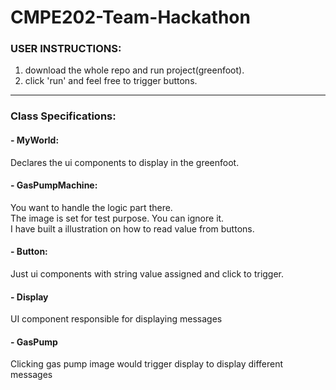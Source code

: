 # CMPE202-Team-Hackathon

### USER INSTRUCTIONS:
1. download the whole repo and run project(greenfoot).
2. click 'run' and feel free to trigger buttons.

------------------------------
### Class Specifications:

#### - MyWorld: 
Declares the ui components to display in the greenfoot.

#### - GasPumpMachine: 
You want to handle the logic part there. <br />
The image is set for test purpose. You can ignore it.<br />
I have built a illustration on how to read value from buttons.

#### - Button:
Just ui components with string value assigned and click to trigger.

#### - Display
UI component responsible for displaying messages

#### - GasPump
Clicking gas pump image would trigger display to display different messages

